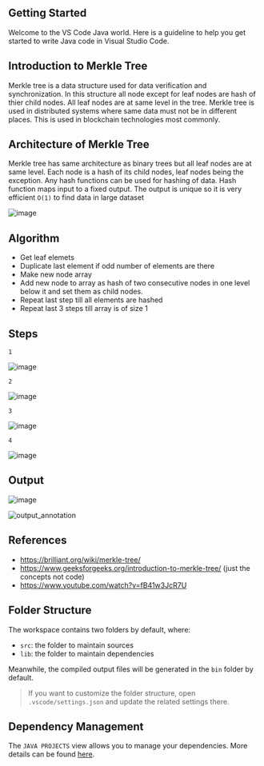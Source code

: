 ## Getting Started

Welcome to the VS Code Java world. Here is a guideline to help you get started to write Java code in Visual Studio Code.

## Introduction to Merkle Tree

Merkle tree is a data structure used for data verification and synchronization.
In this structure all node except for leaf nodes are hash of thier child nodes. All leaf nodes are at same level in the tree.
Merkle tree is used in distributed systems where same data must not be in different places. This is used in blockchain technologies most commonly.

## Architecture of Merkle Tree

Merkle tree has same architecture as binary trees but all leaf nodes are at same level. Each node is a hash of its child nodes, leaf nodes being the exception.
Any hash functions can be used for hashing of data. Hash function maps input to a fixed output. The output is unique so it is very efficient `O(1)` to find data in large dataset

![image](https://user-images.githubusercontent.com/66357015/165552624-5e98498f-1d20-4d1d-9bea-adb7128d19fe.png)

## Algorithm
- Get leaf elemets
- Duplicate last element if odd number of elements are there
- Make new node array
- Add new node to array as hash of two consecutive nodes in one level below it and set them as child nodes. 
- Repeat last step till all elements are hashed
- Repeat last 3 steps till array is of size 1

## Steps

`1`

![image](https://user-images.githubusercontent.com/66357015/165556367-73a07c1b-4641-4033-893d-a06b43ade1db.png)

`2`

![image](https://user-images.githubusercontent.com/66357015/165556476-17f87279-1ecf-455d-ba71-70c163ec85bf.png)

`3`

![image](https://user-images.githubusercontent.com/66357015/165556542-caf8b55b-c544-404e-aef0-d91a1328b0e8.png)

`4`

![image](https://user-images.githubusercontent.com/66357015/165552624-5e98498f-1d20-4d1d-9bea-adb7128d19fe.png)


## Output
![image](https://user-images.githubusercontent.com/66357015/165561292-2cf7f637-6b8a-44e0-9e99-2452eec3b1db.png)

![output_annotation](https://user-images.githubusercontent.com/66357015/165562690-3cb4ea4d-3834-4f03-a3db-b4754f1a4983.png)


## References
- https://brilliant.org/wiki/merkle-tree/
- https://www.geeksforgeeks.org/introduction-to-merkle-tree/ (just the concepts not code)
- https://www.youtube.com/watch?v=fB41w3JcR7U

## Folder Structure

The workspace contains two folders by default, where:

- `src`: the folder to maintain sources
- `lib`: the folder to maintain dependencies

Meanwhile, the compiled output files will be generated in the `bin` folder by default.

> If you want to customize the folder structure, open `.vscode/settings.json` and update the related settings there.

## Dependency Management

The `JAVA PROJECTS` view allows you to manage your dependencies. More details can be found [here](https://github.com/microsoft/vscode-java-dependency#manage-dependencies).
